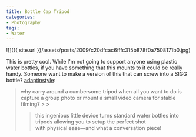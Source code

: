 ```yaml
---
title: Bottle Cap Tripod
categories:
- Photography
tags:
- Water
---
```


![]({{ site.url }}/assets/posts/2009/c20dfcac6fffc315b878f0a7508171b0.jpg)
  



This is pretty cool. While I'm not going to support anyone using plastic water bottles, if you have something that this mounts to it could be really handy. Someone want to make a version of this that can screw into a SIGG bottle?
[adaptinstyle](http://adaptinstyle.tumblr.com/post/69617689/bottle-cap-tripod-why-carry-around-a-cumbersome):

<blockquote>why carry around a cumbersome tripod when all you want to do is capture a group photo or mount a small video camera for stable filming?
> 
> 

> 
> this ingenious little device turns standard water bottles into tripods allowing you to setup the perfect shot with physical ease—and what a conversation piece!
> 
> </blockquote>
